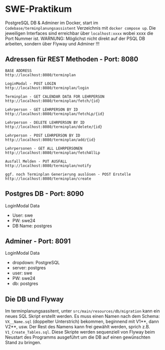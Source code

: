# SWE-Praktikum

PostgreSQL DB & Adminer im Docker, start im `Codebase/terminplanungsassistent` Verzeichnis mit `docker compose up`. Die jeweiligen Interfaces sind erreichbar über `localhost:xxxx` wobei xxxx die Port Nummer ist. WARNUNG: Möglichst nicht direkt auf der PSQL DB arbeiten, sondern über Flyway und Adminer !!!

## Adressen für REST Methoden - Port: 8080

```
BASE ADDRESS
http://localhost:8080/terminplan

LoginModal - POST LOGIN
http://localhost:8080/terminplan/login

Terminplan - GET CALENDAR DATA FOR LEHRPERSON
http://localhost:8080/terminplan/fetch/{id}

Lehrperson - GET LEHRPERSON BY ID
http://localhost:8080/terminplan/fetchLp/{id}

Lehrperson - DELETE LEHRPERSON BY ID
http://localhost:8080/terminplan/delete/{id}

Lehrperson - POST LEHRPERSON BY ID
http://localhost:8080/terminplan/add/{id}

Lehrpersonen - GET ALL LEHRPERSONEN
http://localhost:8080/terminplan/fetchAllLp

Ausfall Melden - PUT AUSFALL
http://localhost:8080/terminplan/notify

ggf. noch Terminplan Generierung auslösen - POST Erstelle
http://localhost:8080/terminplan/create
```

## Postgres DB - Port: 8090

LoginModal Data

- User: swe
- PW: swe24
- DB Name: postgres

## Adminer - Port: 8091

LoginModal Data

- dropdown: PostgreSQL
- server: postgres
- user: swe
- PW: swe24
- db: postgres

## Die DB und Flyway

Im terminplanungsassitent, unter `src/main/resources/db/migration` kann ein neues SQL Skript erstellt werden. Es muss einen Namen nach dem Schema: `VX__Name.sql` (doppelter Unterstrich) bekommen, beginnend mit V1**, dann V2**, usw. Der Rest des Namens kann frei gewählt werden, sprich z.B. `V1_Create_Tables.sql`. Diese Skripte werden sequenziell von Flyway beim Neustart des Programms ausgeführt um die DB auf einen gewünschten Stand zu bringen.
